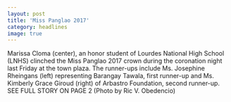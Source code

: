 ```yaml
---
layout: post
title: 'Miss Panglao 2017'
category: headlines
image: true
---
```


Marissa Cloma (center), an honor student of Lourdes National High School (LNHS) clinched the Miss Panglao 2017 crown during the coronation night last Friday at the town plaza. The runner-ups include Ms. Josephine Rheingans (left) representing Barangay Tawala, first runner-up and Ms. Kimberly Grace Giroud (right) of Arbastro Foundation, second runner-up. SEE FULL STORY ON PAGE 2 (Photo by Ric V. Obedencio)
 